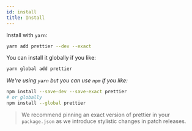 ```yaml
---
id: install
title: Install
---
```


Install with `yarn`:

```bash
yarn add prettier --dev --exact
```

You can install it globally if you like:

```bash
yarn global add prettier
```

_We're using `yarn` but you can use `npm` if you like:_

```bash
npm install --save-dev --save-exact prettier
# or globally
npm install --global prettier
```

> We recommend pinning an exact version of prettier in your `package.json` as we introduce stylistic changes in patch releases.
